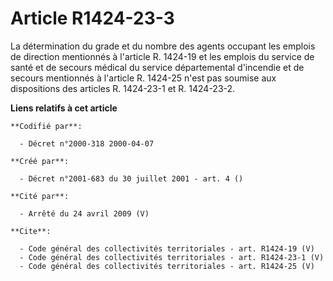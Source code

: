 # Article R1424-23-3

La détermination du grade et du nombre des agents occupant les emplois de direction mentionnés à l'article R. 1424-19 et les
emplois du service de santé et de secours médical du service départemental d'incendie et de secours mentionnés à l'article R.
1424-25 n'est pas soumise aux dispositions des articles R. 1424-23-1 et R. 1424-23-2.

**Liens relatifs à cet article**

	**Codifié par**:

	  - Décret n°2000-318 2000-04-07

	**Créé par**:

	  - Décret n°2001-683 du 30 juillet 2001 - art. 4 ()

	**Cité par**:

	  - Arrêté du 24 avril 2009 (V)

	**Cite**:

	  - Code général des collectivités territoriales - art. R1424-19 (V)
	  - Code général des collectivités territoriales - art. R1424-23-1 (V)
	  - Code général des collectivités territoriales - art. R1424-25 (V)

